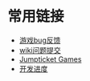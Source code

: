 # 常用链接

- [游戏bug反馈](https://github.com/Jumpticket-Games/Milime-Wiki/issues/new?labels=bug)
- [wiki问题提交](https://github.com/Jumpticket-Games/Milime-Wiki/issues/new?labels=wrong)
- [Jumpticket Games](https://jumpticket.games/)
- [开发进度](https://github.com/orgs/Jumpticket-Games/projects/1)